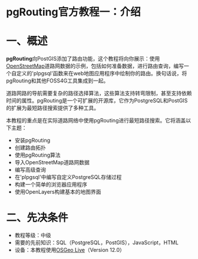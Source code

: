# pgRouting官方教程一：介绍

# 一、概述

  **pgRouting**向PostGIS添加了路由功能，这个教程将向你展示：使用[OpenStreetMap](http://www.openstreetmap.org/)道路网数据的示例，包括如何准备数据，进行路由查询，编写一个自定义的'plpgsql'函数来在web地图应用程序中绘制你的路由。换句话说，将pgRouting和其他FOSS4G工具集成到一起。

  道路网路的导航需要复杂的路径选择算法，这些算法支持转弯限制，甚至支持依赖时间的属性。pgRouting是一个可扩展的开源库，它作为PostgreSQL和PostGIS的扩展为最短路径搜索提供了多种工具。

  本教程的重点是在实际道路网络中使用pgRouting进行最短路径搜索。它将涵盖以下主题：

- 安装pgRouting
- 创建路由拓扑
- 使用pgRouting算法
- 导入OpenStreetMap道路网数据
- 编写高级查询
- 在'plpgsql'中编写自定义PostgreSQL存储过程
- 构建一个简单的浏览器应用程序
- 使用OpenLayers构建基本的地图界面

 

# 二、先决条件

- 教程等级：中级
- 需要的先前知识：SQL（PostgreSQL，PostGIS），JavaScript，HTML
- 设备：本教程使用[OSGeo Live](http://live.osgeo.org/)（Version 12.0）